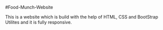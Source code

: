 #Food-Munch-Website

This is a website which is build with the help of HTML, CSS and BootStrap Utilites and it is fully responsive.



